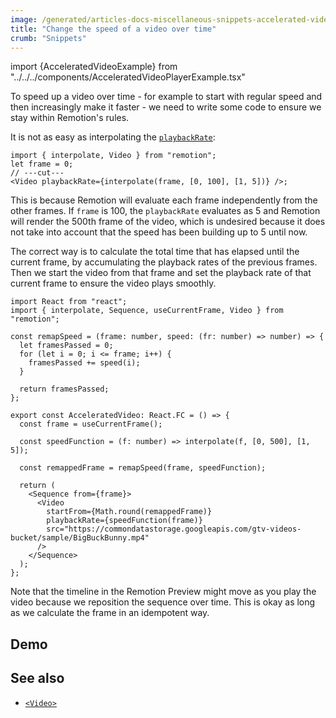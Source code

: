 ```yaml
---
image: /generated/articles-docs-miscellaneous-snippets-accelerated-video.png
title: "Change the speed of a video over time"
crumb: "Snippets"
---
```


import {AcceleratedVideoExample} from "../../../components/AcceleratedVideoPlayerExample.tsx"

To speed up a video over time - for example to start with regular speed and then increasingly make it faster - we need to write some code to ensure we stay within Remotion's rules.

It is not as easy as interpolating the [`playbackRate`](/docs/video#playbackrate):

```tsx twoslash title="❌ Does not work"
import { interpolate, Video } from "remotion";
let frame = 0;
// ---cut---
<Video playbackRate={interpolate(frame, [0, 100], [1, 5])} />;
```

This is because Remotion will evaluate each frame independently from the other frames. If `frame` is 100, the `playbackRate` evaluates as 5 and Remotion will render the 500th frame of the video, which is undesired because it does not take into account that the speed has been building up to 5 until now.

The correct way is to calculate the total time that has elapsed until the current frame, by accumulating the playback rates of the previous frames. Then we start the video from that frame and set the playback rate of that current frame to ensure the video plays smoothly.

```tsx twoslash title="✅ AcceleratedVideo.tsx"
import React from "react";
import { interpolate, Sequence, useCurrentFrame, Video } from "remotion";

const remapSpeed = (frame: number, speed: (fr: number) => number) => {
  let framesPassed = 0;
  for (let i = 0; i <= frame; i++) {
    framesPassed += speed(i);
  }

  return framesPassed;
};

export const AcceleratedVideo: React.FC = () => {
  const frame = useCurrentFrame();

  const speedFunction = (f: number) => interpolate(f, [0, 500], [1, 5]);

  const remappedFrame = remapSpeed(frame, speedFunction);

  return (
    <Sequence from={frame}>
      <Video
        startFrom={Math.round(remappedFrame)}
        playbackRate={speedFunction(frame)}
        src="https://commondatastorage.googleapis.com/gtv-videos-bucket/sample/BigBuckBunny.mp4"
      />
    </Sequence>
  );
};
```

Note that the timeline in the Remotion Preview might move as you play the video because we reposition the sequence over time. This is okay as long as we calculate the frame in an idempotent way.

## Demo

<AcceleratedVideoExample />

## See also

- [`<Video>`](/docs/video)
